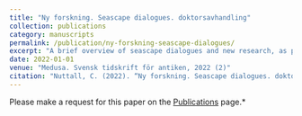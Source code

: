 ```yaml
---
title: "Ny forskning. Seascape dialogues. doktorsavhandling"
collection: publications
category: manuscripts
permalink: /publication/ny-forskning-seascape-dialogues/
excerpt: "A brief overview of seascape dialogues and new research, as presented in Medusa. Svensk tidskrift för antiken, 2022 (2), 34–35."
date: 2022-01-01
venue: "Medusa. Svensk tidskrift för antiken, 2022 (2)"
citation: "Nuttall, C. (2022). “Ny forskning. Seascape dialogues. doktorsavhandling”, Medusa. Svensk tidskrift för antiken, 2022 (2), 34–35."
---
```

Please make a request for this paper on the [Publications](https://christophernuttall.github.io/publications/) page.*
